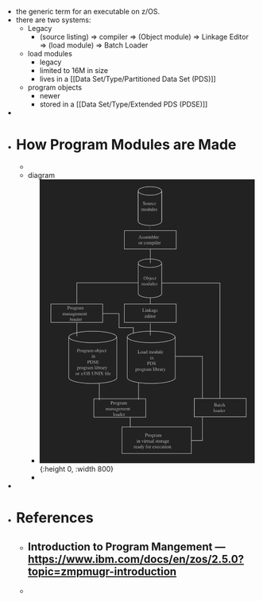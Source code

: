 - the generic term for an executable on z/OS.
- there are two systems:
	- Legacy
		- (source listing) => compiler => (Object module) => Linkage Editor => (load module) => Batch Loader
	- load modules
		- legacy
		- limited to 16M in size
		- lives in a [[Data Set/Type/Partitioned Data Set (PDS)]]
	- program objects
		- newer
		- stored in a [[Data Set/Type/Extended PDS (PDSE)]]
-
- # How Program Modules are Made
	-
	- diagram
		- ![image.png](../assets/image_1754180789322_0.png){:height 0, :width 800}
		-
-
- # References
	- Introduction to Program Mangement — https://www.ibm.com/docs/en/zos/2.5.0?topic=zmpmugr-introduction
		-
	-